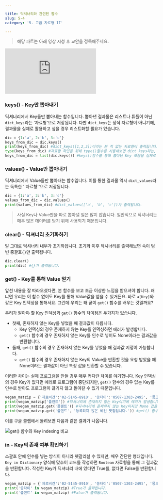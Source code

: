 ```yaml
---

title: 딕셔너리와 관련된 함수
slug: 5-4
category: '5. 고급 자료형 II'

---
```


> 해당 파트는 아래 영상 시청 후 교안을 정독해주세요.

<iframe class="w-full" style="aspect-ratio: 16 / 9;" src="https://www.youtube.com/embed/mAf_gK6EEmg" title="YouTube video player" frameborder="0" allow="accelerometer; autoplay; clipboard-write; encrypted-media; gyroscope; picture-in-picture" allowfullscreen></iframe>

### keys() - Key만 뽑아내기

딕셔너리에서 Key들만 뽑아내는 함수입니다. 뽑아낸 결과물은 리스트나 튜플이 아닌 `dict_keys`라는 '자료형'으로 저장됩니다. 다만 `dict_keys`는 정식 자료형이 아니기에, 결과물을 실제로 활용하고 싶을 경우 리스트화할 필요가 있습니다.

```python
dic = {1:'a', 2:'b', 3:'c'}
keys_from_dic = dic.keys()
print(keys_from_dic) #dict_keys([1,2,3])이라는 본 적 없는 자료형이 출력됩니다.
type(keys_from_dic) #자료형 확인을 위해 type()함수를 사용해보면 dict_keys라는, 배운 적 없는 결과물이 출력됩니다.
keys_from_dic = list(dic.keys()) #keys()함수를 통해 뽑아낸 Key 모음을 실제로 활용하기 위해서는 이처럼 리스트화를 해주어야 합니다.
```

### values() - Value만 뽑아내기

딕셔너리에서 Value들만 뽑아내는 함수입니다. 이를 통한 결과물 역시 `dict_values`라는 독특한 ''자료형''으로 저장됩니다.

```python
dic = {1:'a', 2:'b', 3:'c'}
values_from_dic = dic.values()
print(values_from_dic) #dict_values(['a', 'b', 'c'])가 출력됩니다.
```

> 사실 Key나 Value만을 따로 뽑아낼 일은 많지 않습니다. 일반적으로 딕셔너리는 매우 많은 데이터를 담기 위해 사용되기 때문입니다.

### clear() - 딕셔너리 초기화하기

말 그대로 딕셔너리 내부가 초기화됩니다. 초기화 이후 딕셔너리를 출력해보면 속이 텅 빈 중괄호`{}`만 출력됩니다.

```python
dic.clear()
print(dic) #{}가 출력됩니다.
```

### get() - Key를 통해 Value 얻기

앞선 내용을 잘 따라오셨다면, 본 함수를 보고 조금 이상한 느낌을 받으셔야 합니다. 왜냐면 우리는 이 함수 없이도 Key를 통해 Value값을 얻을 수 있거든요. 바로 `a[Key]`와 같은 Key 인덱싱을 통해서요. 그런데 우리는 왜 굳이 `get()` 함수를 배우는 것일까요?

우리가 알아야 할 Key 인덱싱과 `get()` 함수의 차이점은 두가지가 있습니다.

- 첫째, 존재하지 않는 Key를 넣었을 때 결과값이 다릅니다.
  - Key 인덱싱의 경우 존재하지 않는 Key를 인덱싱하면 에러가 발생합니다.
  - `get()` 함수의 경우 존재하지 않는 Key를 인수로 넣어도 None이라는 결과값을 반환합니다.
- 둘째, `get()` 함수의 경우 존재하지 않는 Key를 넣었을 때 결과값 지정이 가능합니다.
  - `get()` 함수의 경우 존재하지 않는 Key의 Value를 반환할 것을 요청 받았을 때 None이라는 결과값이 아닌 특정 값을 반환할 수 있습니다.

이러한 차이는 실제 프로그램을 만들 경우 매우 커다란 차이를 야기합니다. Key 인덱싱의 경우 Key가 없다면 에러로 프로그램이 중단되지만, `get()` 함수의 경우 없는 Key를 인수로 받아도 프로그램이 끊기지 않고 돌아갈 수 있기 때문입니다.

```python
vegan_matzip = {'제로비건':'02-5145-8910', '쏭타이':'0507-1303-2495', '몽크스부처':'02-790-1108', '드렁큰비건':'070-7543-8101'}
print(vegan_matzip['플랜트']) #딕셔너리에 존재하지 않는 Key이기에 에러가 발생합니다.
print(vegan_matzip.get('플랜트')) #딕셔너리에 존재하지 않는 Key이지만 None 값을 반환합니다.
print(vegan_matzip.get('플랜트', '등록되지 않은 비건 맛집입니다.')) #get() 함수의 경우 존재하지 않는 Key를 인수로 받았을 경우 출력할 메시지를 직접 정해줄 수 있습니다. 인수 뒤에 원하는 메시지를 적어주면 됩니다.
```

이를 구글 콜랩에서 돌려보면 다음과 같은 결과가 나옵니다.

![get() 함수와 Key indexing 비교](/python/4-8/get_vs_index.png)

### in - Key의 존재 여부 확인하기

소괄호 안에 인수를 넣는 방식이 아니라 헷갈리실 수 있지만, 매우 간단한 형태입니다. `Key in Dictionary` 양식에 맞추어 코드를 작성하면 `Boolean` 자료형을 통해 그 결과값을 반환합니다. 작성한 Key가 딕셔너리 내에 있다면 True를, 없다면 False를 반환합니다.

```python
vegan_matzip = {'제로비건':'02-5145-8910', '쏭타이':'0507-1303-2495', '몽크스부처':'02-790-1108', '드렁큰비건':'070-7543-8101'}
print('쏭타이' in vegan_matzip) #True가 출력됩니다.
print('플랜트' in vegan_matzip) #False가 출력됩니다.
```

